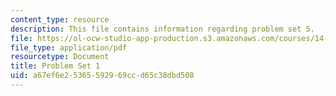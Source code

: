 ```yaml
---
content_type: resource
description: This file contains information regarding problem set 5.
file: https://ol-ocw-studio-app-production.s3.amazonaws.com/courses/14-05-intermediate-macroeconomics-spring-2013/a67ef6e25365592969ccd65c38dbd508_MIT14_05S13_pset5.pdf
file_type: application/pdf
resourcetype: Document
title: Problem Set 1
uid: a67ef6e2-5365-5929-69cc-d65c38dbd508
---
```

